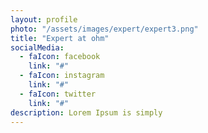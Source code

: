 ```yaml
---
layout: profile
photo: "/assets/images/expert/expert3.png"
title: "Expert at ohm"
socialMedia:
  - faIcon: facebook
    link: "#"
  - faIcon: instagram
    link: "#"
  - faIcon: twitter
    link: "#"
description: Lorem Ipsum is simply
---
```


